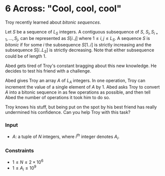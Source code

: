 # 6 Across: "Cool, cool, cool"

Troy recently learned about *bitonic sequences*.

Let $S$ be a sequence of $L_S$ integers. A contiguous subsequence of $S$, $S_i, S_{i+1}, ..., S_j$, can be represented as $S[i..j]$ where $1 \leq i,j \leq L_S$. A sequence $S$ is *bitonic* if for some $i$ the subsequence $S[1..i]$ is strictly increasing and the subsequence $S[i..L_S]$ is strictly decreasing. Note that either subsequence could be of length $1$.

Abed gets tired of Troy's constant bragging about this new knowledge. He decides to test his friend with a challenge.

Abed gives Troy an array $A$ of $L_A$ integers. In one operation, Troy can increment the value of a single element of $A$ by $1$. Abed asks Troy to convert $A$ into a bitonic sequence in as few operations as possible, and then tell Abed the number of operations it took him to do so.

Troy knows his stuff, but being put on the spot by his best friend has really undermined his confidence. Can you help Troy with this task?

### Input

- $A$: a tuple of $N$ integers, where $i^{th}$ integer denotes $A_i$.

### Constraints

- $1 \leq N \leq 2 \times 10^6$
- $1 \leq A_i \leq 10^9$
